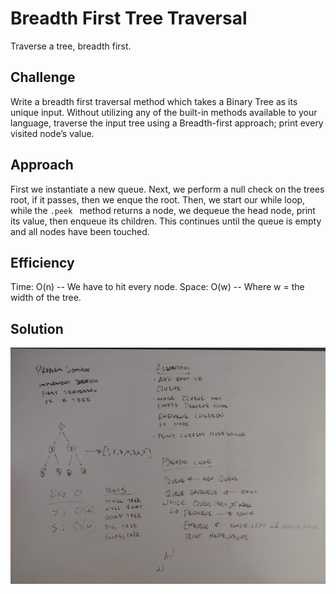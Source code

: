 # Breadth First Tree Traversal
Traverse a tree, breadth first.

## Challenge
Write a breadth first traversal method which takes a Binary Tree as its unique input. Without utilizing any of the built-in methods available to your language, traverse the input tree using a Breadth-first approach; print every visited node’s value.

## Approach  
First we instantiate a new queue.  Next, we perform a null check on the trees root, if it passes, then we enque the root.  Then, we start our while loop, while the `.peek ` method returns a node, we dequeue the head node, print its value, then enqueue its children.  This continues until the queue is empty and all nodes have been touched.

## Efficiency
Time: O(n) -- We have to hit every node.
Space: O(w) -- Where w = the width of the tree.

## Solution
![BreadthFirst Tree whiteboard image](https://github.com/Kcils360/data-structures-and-algorithms-JS/blob/master/assets/Breadthfirst.jpg "Breadth First Tree White Board")